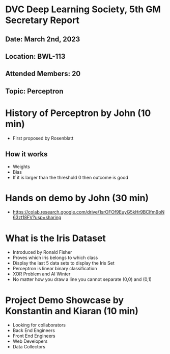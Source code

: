 # DVC Deep Learning Society, 5th GM Secretary Report
## Date: March 2nd, 2023
## Location: BWL-113
## Attended Members: 20
## Topic: Perceptron

# History of Perceptron by John (10 min)
- First proposed by Rosenblatt
## How it works
- Weights
- Bias 
- If it is larger than the threshold 0 then outcome is good
# Hands on demo by John (30 min)
- https://colab.research.google.com/drive/1srOFOf9EuyG5kHr9BClfm9oN63zt18FV?usp=sharing
# What is the Iris Dataset
- Introduced by Ronald Fisher
- Proves which iris belongs to which class
- Display the last 5 data sets to display the Iris Set
- Perceptron is linear binary classification
- XOR Problem and AI Winter
- No matter how you draw a line you cannot separate (0,0) and (0,1)
# Project Demo Showcase by Konstantin and Kiaran (10 min)
- Looking for collaborators
- Back End Engineers
- Front End Engineers
- Web Developers
- Data Collectors
